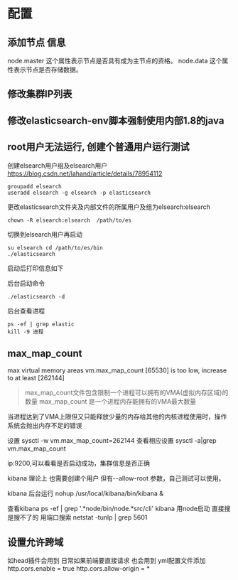 # 配置
## 添加节点 信息

node.master
这个属性表示节点是否具有成为主节点的资格。
node.data
这个属性表示节点是否存储数据。

## 修改集群IP列表

## 修改elasticsearch-env脚本强制使用内部1.8的java 

## root用户无法运行, 创建个普通用户运行测试

创建elsearch用户组及elsearch用户
https://blog.csdn.net/lahand/article/details/78954112
```
groupadd elsearch
useradd elsearch -g elsearch -p elasticsearch
```
更改elasticsearch文件夹及内部文件的所属用户及组为elsearch:elsearch
```
chown -R elsearch:elsearch  /path/to/es
```
切换到elsearch用户再启动
```
su elsearch cd /path/to/es/bin
./elasticsearch
```
启动后打印信息如下

后台启动命令
```
./elasticsearch -d 
```
后台查看进程
```
ps -ef | grep elastic
kill -9 进程
```

## max_map_count

max virtual memory areas vm.max_map_count [65530] is too low, increase to at least [262144]

> max_map_count文件包含限制一个进程可以拥有的VMA(虚拟内存区域)的数量
max_map_count 是一个进程内存能拥有的VMA最大数量

当进程达到了VMA上限但又只能释放少量的内存给其他的内核进程使用时，操作系统会抛出内存不足的错误


设置
sysctl -w vm.max_map_count=262144
查看相应设置
sysctl -a|grep vm.max_map_count

ip:9200,可以看看是否启动成功，集群信息是否正确

kibana 理论上 也需要创建个用户
但有--allow-root 参数，自己测试可以使用。

kibana 后台运行
nohup /usr/local/kibana/bin/kibana &

查看kibana
ps -ef | grep '.*node/bin/node.*src/cli'
kibana 用node启动 直接搜是搜不了的
用端口搜索
netstat -tunlp | grep 5601

## 设置允许跨域
如head插件会用到
日常如果前端要直接请求 也会用到
yml配置文件添加
http.cors.enable = true
http.cors.allow-origin = *
